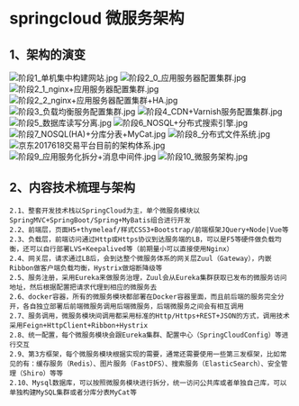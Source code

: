 # springcloud 微服务架构
## 1、架构的演变
![阶段1_单机集中构建网站.jpg](/home/xixi/IdeaProjects/springcloud01/images/阶段1_单机集中构建网站.jpg)
![阶段2_0_应用服务器配置集群.jpg](/home/xixi/IdeaProjects/springcloud01/images/阶段2_应用服务器配置集群.jpg)
![阶段2_1_nginx+应用服务器配置集群.jpg](/home/xixi/IdeaProjects/springcloud01/images/阶段2_nginx+应用服务器配置集群.jpg)
![阶段2_2_nginx+应用服务器配置集群+HA.jpg](/home/xixi/IdeaProjects/springcloud01/images/阶段2_nginx+应用服务器配置集群+HA.jpg)
![阶段3_负载均衡服务配置集群.jpg](/home/xixi/IdeaProjects/springcloud01/images/阶段3_负载均衡服务配置集群.jpg)
![阶段4_CDN+Varnish服务配置集群.jpg](/home/xixi/IdeaProjects/springcloud01/images/阶段4_CDN+Varnish服务配置集群.jpg)
![阶段5_数据库读写分离.jpg](/home/xixi/IdeaProjects/springcloud01/images/阶段5_数据库读写分离.jpg)
![阶段6_NOSQL+分布式搜索引擎.jpg](/home/xixi/IdeaProjects/springcloud01/images/阶段6_NOSQL+分布式搜索引擎.jpg)
![阶段7_NOSQL(HA)+分库分表+MyCat.jpg](/home/xixi/IdeaProjects/springcloud01/images/阶段7_NOSQL(HA)+分库分表+MyCat.jpg)
![阶段8_分布式文件系统.jpg](/home/xixi/IdeaProjects/springcloud01/images/阶段8_分布式文件系统.jpg)
![京东2017618交易平台目前的架构体系.jpg](/home/xixi/IdeaProjects/springcloud01/images/京东2017618交易平台目前的架构体系.jpg)
![阶段9_应用服务化拆分+消息中间件.jpg](/home/xixi/IdeaProjects/springcloud01/images/阶段9_应用服务化拆分+消息中间件.jpg)
![阶段10_微服务架构.jpg](/home/xixi/IdeaProjects/springcloud01/images/阶段10_微服务架构.jpg)
## 2、内容技术梳理与架构
    2.1、整套开发技术栈以SpringCloud为主，单个微服务模块以SpringMVC+SpringBoot/Spring+MyBatis组合进行开发
    2.2、前端层，页面H5+thymeleaf/样式CSS3+Bootstrap/前端框架JQuery+Node|Vue等
    2.3、负载层，前端访问通过Http或Https协议到达服务端的LB，可以是F5等硬件做负载均衡，还可以自行部署LVS+Keepalived等（前期量小可以直接使用Nginx） 
    2.4、网关层，请求通过LB后，会到达整个微服务体系的网关层Zuul（Gateway），内嵌Ribbon做客户端负载均衡，Hystrix做熔断降级等
    2.5、服务注册，采用Eureka来做服务治理，Zuul会从Eureka集群获取已发布的微服务访问地址，然后根据配置把请求代理到相应的微服务去
    2.6、docker容器，所有的微服务模块都部署在Docker容器里面，而且前后端的服务完全分开，各自独立部署后前端微服务调用后端微服务，后端微服务之间会有相互调用
    2.7、服务调用，微服务模块间调用都采用标准的Http/Https+REST+JSON的方式，调用技术采用Feign+HttpClient+Ribbon+Hystrix
    2.8、统一配置，每个微服务模块会跟Eureka集群、配置中心（SpringCloudConfig）等进行交互
    2.9、第3方框架，每个微服务模块根据实现的需要，通常还需要使用一些第三发框架，比如常见的有：缓存服务（Redis）、图片服务（FastDFS）、搜索服务（ElasticSearch）、安全管理（Shiro）等等
    2.10、Mysql数据库，可以按照微服务模块进行拆分，统一访问公共库或者单独自己库，可以单独构建MySQL集群或者分库分表MyCat等
    
